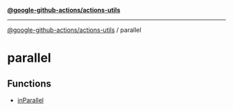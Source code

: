 [**@google-github-actions/actions-utils**](../README.md)

***

[@google-github-actions/actions-utils](../modules.md) / parallel

# parallel

## Functions

- [inParallel](functions/inParallel.md)
